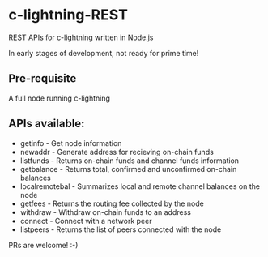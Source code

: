 # c-lightning-REST
REST APIs for c-lightning written in Node.js

In early stages of development, not ready for prime time!

## Pre-requisite
A full node running c-lightning

## APIs available:
- getinfo - Get node information
- newaddr - Generate address for recieving on-chain funds
- listfunds - Returns on-chain funds and channel funds information
- getbalance - Returns total, confirmed and unconfirmed on-chain balances
- localremotebal - Summarizes local and remote channel balances on the node
- getfees - Returns the routing fee collected by the node
- withdraw - Withdraw on-chain funds to an address
- connect - Connect with a network peer
- listpeers - Returns the list of peers connected with the node

PRs are welcome! :-)

